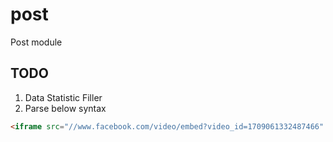 # post

Post module

## TODO
1. Data Statistic Filler
1. Parse below syntax

```html
<iframe src="//www.facebook.com/video/embed?video_id=1709061332487466" width="380" height="476"></iframe>
```